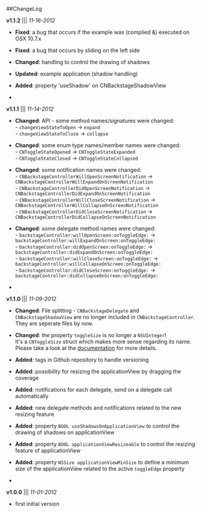##ChangeLog

**v1.1.2** ||| *11-16-2012*
- **Fixed**: a bug that occurs if the example was (complied &) executed on OSX 10.7.x
- **Fixed**: a bug that occurs by sliding on the left side
- **Changed**: handling to control the drawing of shadows
- **Updated**: example application (shadow handling)
- **Added**: property 'useShadow' on CNBackstageShadowView

-
**v1.1.1** ||| *11-14-2012*
- **Changed**: API - some method names/signatures were changed:<br />
               - `changeViewStateToOpen` &rarr; `expand`<br />
               - `changeViewStateToClose` &rarr; `collapse`<br />
- **Changed**: some enum type names/member names were changed:<br />
			   - `CNToggleStateOpened` &rarr; `CNToggleStateExpanded`<br />
			   - `CNToggleStateClosed` &rarr; `CNToggleStateCollapsed`<br />
- **Changed**: some notification names were changed:<br />
			   - `CNBackstageControllerWillOpenScreenNotification` &rarr; `CNBackstageControllerWillExpandOnScreenNotification`<br />
			   - `CNBackstageControllerDidOpenScreenNotification` &rarr; `CNBackstageControllerDidExpandOnScreenNotification`<br />
			   - `CNBackstageControllerWillCloseScreenNotification` &rarr; `CNBackstageControllerWillCollapseOnScreenNotification`<br />
			   - `CNBackstageControllerDidCloseScreenNotification` &rarr; `CNBackstageControllerDidCollapseOnScreenNotification`<br />
- **Changed**: some delegate method names were changed:<br />
               - `backstageController:willOpenScreen:onToggleEdge:` &rarr; `backstageController:willExpandOnScreen:onToggleEdge:`<br />
               - `backstageController:didOpenScreen:onToggleEdge:` &rarr; `backstageController:didExpandOnScreen:onToggleEdge:`<br />
               - `backstageController:willCloseScreen:onToggleEdge:` &rarr; `backstageController:willCollapseOnScreen:onToggleEdge:`<br />
               - `backstageController:didCloseScreen:onToggleEdge:` &rarr; `backstageController:didCollapseOnScreen:onToggleEdge:`<br />

-
**v1.1.0** ||| *11-09-2012*
- **Changed**: File splitting - `CNBackstageDelegate` and `CNBackstageShadowView` are no longer included in `CNBackstageController`. They are seperate files by now.
- **Changed**: the property `toggleSize` is no longer a `NSUInteger`!<br>It's a `CNToggleSize` struct which makes more sense regarding its name. Please take a look at the [documentation](http://cnbackstagecontroller.cocoanaut.com/documentation/Classes/CNBackstageController.html#//api/name/toggleSize) for more details.
- **Added**: tags in Github repository to handle versioning
- **Added**: possibility for resizing the applicationView by dragging the coverage
- **Added**: notifications for each delegate, send on a delegate call automatically
- **Added**: new delegate methods and notifications related to the new resizing feature
- **Added**: property `BOOL useShadowsOnApplicationView` to control the drawing of shadows on applicationView
- **Added**: property `BOOL applicationViewResizeable` to control the resizing feature of applicationView
- **Added**: property `NSSize applicationViewMinSize` to define a minimum size of the applicationView related to the active `toggleEdge` property

-
**v1.0.0** ||| *11-01-2012*
- first initial version
